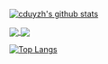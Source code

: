 [![cduyzh's github stats](https://github-readme-stats.vercel.app/api?username=cduyzh&count_private=true&show_icons=true&theme=vue)](https://github.com/anuraghazra/github-readme-stats)

<a href="https://github.com/anuraghazra/github-readme-stats">
  <img align="center" src="https://github-readme-stats.vercel.app/api/pin/?username=cduyzh&repo=cduyzh.github.io&show_owner=true&theme=vue" />
</a>

<a href="https://github.com/anuraghazra/github-readme-stats">
  <img align="center" src="https://github-readme-stats.vercel.app/api/pin/?username=cduyzh&repo=mp_webpack&show_owner=true&theme=vue" />
</a>

<br/>

[![Top Langs](https://github-readme-stats.vercel.app/api/top-langs/?username=anuraghazra&layout=compact&theme=vuehide=GLSL,css)](https://github.com/anuraghazra/github-readme-stats)
